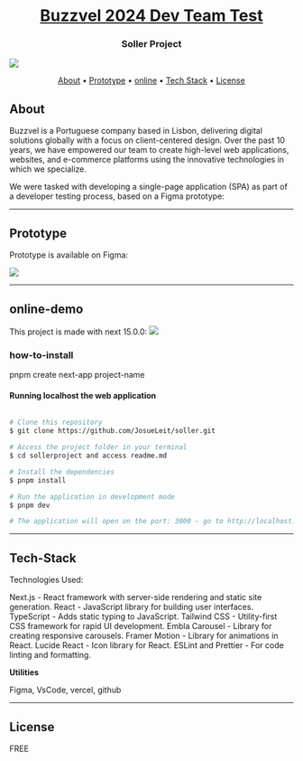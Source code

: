 <h1 align="center">
   <a href="#"> Buzzvel 2024 Dev Team Test</a>
</h1>

<h3 align="center">
   Soller Project
</h3>

  <a href="https://github.com/JosueLeit/soller">
    <img src="https://avatars.githubusercontent.com/u/87029410?s=48&v=4">
  </a>

<p align="center">
 <a href="#about">About</a> •
 <a href="#Prototype">Prototype</a> • 
 <a href="#online-demo">online</a> • 
 <a href="#tech-stack">Tech Stack</a> •
 <a href="#License">License</a>

</p>

## About

Buzzvel is a Portuguese company based in Lisbon, delivering digital solutions globally with a focus on client-centered design. Over the past 10 years, we have empowered our team to create high-level web applications, websites, and e-commerce platforms using the innovative technologies in which we specialize.

We were tasked with developing a single-page application (SPA) as part of a developer testing process, based on a Figma prototype:


---

## Prototype

Prototype is available on Figma:

<a href="https://www.figma.com/design/Fa2T97nxAiGFUvDZqnm9TM/Buzzvel-FE---Test?node-id=0-1&node-type=canvas&t=CPzG9NozEfDNePd5-0">
    <img src="https://img.shields.io/badge/Figma-F24E1E?style=for-the-badge&logo=figma&logoColor=white">
</a>

---

## online-demo

This project is made with next 15.0.0:
<a href="#">
    <img src="https://img.shields.io/badge/Vercel-000000?style=for-the-badge&logo=vercel&logoColor=white">
</a>

### how-to-install

pnpm create next-app project-name

#### Running localhost the web application

```bash

# Clone this repository
$ git clone https://github.com/JosueLeit/soller.git

# Access the project folder in your terminal
$ cd sollerproject and access readme.md

# Install the dependencies
$ pnpm install

# Run the application in development mode
$ pnpm dev

# The application will open on the port: 3000 - go to http://localhost:3000/

```

---

## Tech-Stack

Technologies Used:

Next.js - React framework with server-side rendering and static site generation.
React - JavaScript library for building user interfaces.
TypeScript - Adds static typing to JavaScript.
Tailwind CSS - Utility-first CSS framework for rapid UI development.
Embla Carousel - Library for creating responsive carousels.
Framer Motion - Library for animations in React.
Lucide React - Icon library for React.
ESLint and Prettier - For code linting and formatting.

**Utilities**

Figma, VsCode, vercel, github

---

## License

FREE
